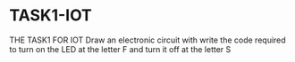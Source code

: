 # TASK1-IOT
THE TASK1 FOR IOT Draw an electronic circuit with write the code required to turn on the LED at the letter F and turn it off at the letter S

